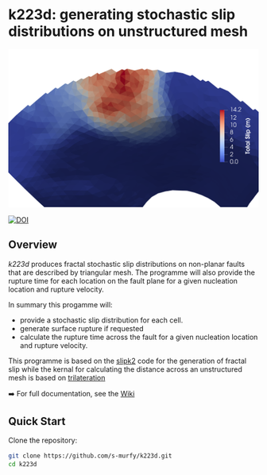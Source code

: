 
# k223d: generating stochastic slip distributions on unstructured mesh

<p align="center">
  <img src=".github/assets/SlipEg.png" alt="Overview of k223d" width="600"/>
</p>

[![DOI](https://zenodo.org/badge/DOI/10.5281/zenodo.16759708.svg)](https://doi.org/10.5281/zenodo.16759708)



## Overview
_k223d_ produces fractal stochastic slip distributions on non-planar faults that are described by triangular mesh. The programme will also provide the rupture time for each location on the fault plane for a given nucleation location and rupture velocity.  


In summary this progamme will:
- provide a stochastic slip distribution for each cell. 
- generate surface rupture if requested
- calculate the rupture time across the fault for a given nucleation location and rupture velocity. 

This programme is based on the [slipk2](https://github.com/andherit/slipk2) code for the generation of fractal slip while the kernal for calculating the distance across an unstructured mesh is based on [trilateration](https://github.com/andherit/trilateration)


➡️ For full documentation, see the [Wiki](https://github.com/s-murfy/k223d/wiki)


## Quick Start
Clone the repository:
```bash
git clone https://github.com/s-murfy/k223d.git
cd k223d
```




